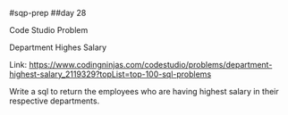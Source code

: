 #sqp-prep
##day 28

Code Studio Problem

Department Highes Salary

Link:
https://www.codingninjas.com/codestudio/problems/department-highest-salary_2119329?topList=top-100-sql-problems

Write a sql to return the employees who are having highest salary in their respective departments.